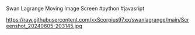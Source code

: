 Swan Lagrange Moving Image Screen
#python #javasript

https://raw.githubusercontent.com/xxScorpius97xx/swanlagrange/main/Screenshot_20240605-203145.jpg
